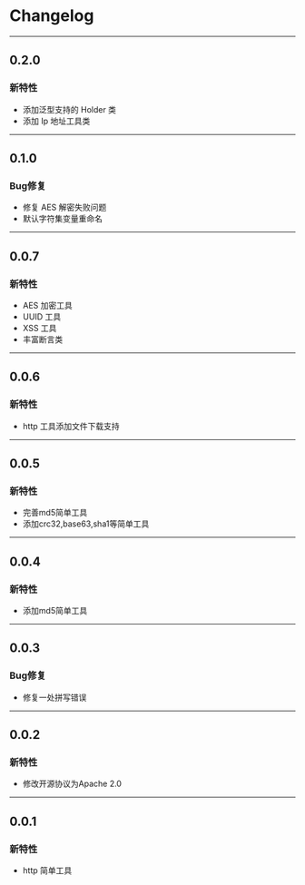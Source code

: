 # Changelog

--------------------------------------------------------------

## 0.2.0

### 新特性
* 添加泛型支持的 Holder 类
* 添加 Ip 地址工具类

--------------------------------------------------------------

## 0.1.0

### Bug修复
* 修复 AES 解密失败问题
* 默认字符集变量重命名

--------------------------------------------------------------

## 0.0.7

### 新特性
* AES 加密工具
* UUID 工具
* XSS 工具
* 丰富断言类

--------------------------------------------------------------

## 0.0.6

### 新特性
* http 工具添加文件下载支持

--------------------------------------------------------------

## 0.0.5

### 新特性
* 完善md5简单工具
* 添加crc32,base63,sha1等简单工具

--------------------------------------------------------------

## 0.0.4

### 新特性
* 添加md5简单工具

--------------------------------------------------------------

## 0.0.3

### Bug修复
* 修复一处拼写错误 

--------------------------------------------------------------

## 0.0.2

### 新特性
* 修改开源协议为Apache 2.0

--------------------------------------------------------------

## 0.0.1

### 新特性
* http 简单工具